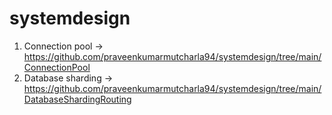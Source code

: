# systemdesign
1. Connection pool -> https://github.com/praveenkumarmutcharla94/systemdesign/tree/main/ConnectionPool
2. Database sharding -> https://github.com/praveenkumarmutcharla94/systemdesign/tree/main/DatabaseShardingRouting
